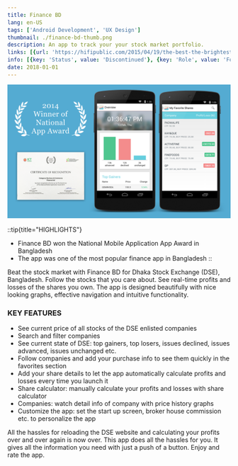 ```yaml
---
title: Finance BD
lang: en-US
tags: ['Android Development', 'UX Design']
thumbnail: ./finance-bd-thumb.png
description: An app to track your your stock market portfolio.
links: [{url: 'https://hifipublic.com/2015/04/19/the-best-the-brightest-app-developers-of-bangladesh-honored/', text: 'View featured article', icon: 'material-symbols:newspaper'}]
info: [{key: 'Status', value: 'Discontinued'}, {key: 'Role', value: 'Founder and Software Engineer'}, {key: 'Employment', value: 'Self employed'}, {key: 'Skills involved', value: ['Android SDK', 'Custom View Development', 'Performance Analysis', 'UX Design', 'API Development']}, {key: 'Tech used', value: ['Java', 'Android SDK', 'Android Studio', 'Maven', 'PHP', 'Laravel']}]
date: 2018-01-01
---
```

![An image](/finance-bd.png)

::tip{title="HIGHLIGHTS"}
- Finance BD won the National Mobile Application App Award in Bangladesh
- The app was one of the most popular finance app in Bangladesh
::

Beat the stock market with Finance BD for Dhaka Stock Exchange (DSE), Bangladesh. Follow the stocks that you care about. See real-time profits and losses of the shares you own. The app is designed beautifully with nice looking graphs, effective navigation and intuitive functionality.

### KEY FEATURES
- See current price of all stocks of the DSE enlisted companies
- Search and filter companies
- See current state of DSE: top gainers, top losers, issues declined, issues advanced, issues unchanged etc.
- Follow companies and add your purchase info to see them quickly in the favorites section
- Add your share details to let the app automatically calculate profits and losses every time you launch it
- Share calculator: manually calculate your profits and losses with share calculator
- Companies: watch detail info of company with price history graphs
- Customize the app: set the start up screen, broker house commission etc. to personalize the app

All the hassles for reloading the DSE website and calculating your profits over and over again is now over. This app does all the hassles for you. It gives all the information you need with just a push of a button. Enjoy and rate the app.